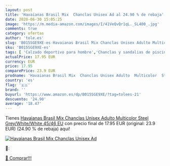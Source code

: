 ```yaml
---
layout: post
title: 'Havaianas Brasil Mix  Chanclas Unisex Ad al 24.90 % de rebaja'
date: 2020-06-30 15:05:25
image: 'https://m.media-amazon.com/images/I/41VeQvQr1qL._SL400_.jpg'
comments: true
category: ofertas
author: 'tole.es'
slug: 'B015SGE9XE-es Havaianas Brasil Mix Chanclas Unisex Adulto Multicolor...'
sku: 'B015SGE9XE-es'
tags: [ 'Calzado deportivo para hombre','Chanclas y sandalias de piscina para hombre','Sandalias de vestir para hombre','Zapatillas y calzado deportivo para hombre','Zapatos','Zapatos para hombre','Zapatos y complementos','chanclas', ]
actualPrice: 17.95 EUR
currency: EUR
price: 17.95
comparePrice: 23.9 EUR
prodname: 'Havaianas Brasil Mix  Chanclas Unisex Adulto  Multicolor  Steel Grey/White/White   45/46 EU'
country: 'es'
flag: '🇪🇸'
brand: ''
buyurl: 'https://www.amazon.es/dp/B015SGE9XE/?tag=tolees-21'
descuento: '24.90'
average: '18.47'
---
```


Tienes [Havaianas Brasil Mix  Chanclas Unisex Adulto  Multicolor  Steel Grey/White/White   45/46 EU](https://www.amazon.es/dp/B015SGE9XE/?tag=tolees-21) con precio final de  17.95 EUR (original: 23.9 EUR) (24.90 %  de rebaja) aqui!

[![Havaianas Brasil Mix  Chanclas Unisex Ad](https://m.media-amazon.com/images/I/41VeQvQr1qL._SL400_.jpg)](https://www.amazon.es/dp/B015SGE9XE/?tag=tolees-21)

🔎:


[🛒 Comprar!!!](https://www.amazon.es/dp/B015SGE9XE/?tag=tolees-21)
